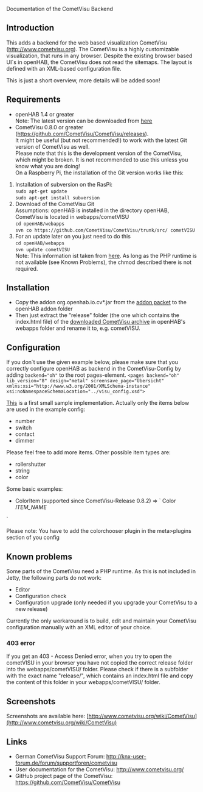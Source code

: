 Documentation of the CometVisu Backend

## Introduction

This adds a backend for the web based visualization CometVisu (http://www.cometvisu.org). The CometVisu is a highly customizable visualization, that runs in any browser. Despite the existing browser based UI´s in openHAB, the CometVisu does not read the sitemaps. The layout is defined with an XML-based configuration file.

This is just a short overview, more details will be added soon!

## Requirements

* openHAB 1.4 or greater<br>
Note: The latest version can be downloaded from [here](https://github.com/openhab/openhab/releases)
* CometVisu 0.8.0 or greater (https://github.com/CometVisu/CometVisu/releases).<br>
It might be useful (but not recommended!) to work with the latest Git version of CometVisu as well.<br>
Please note that this is the development version of the CometVisu, which might be broken. It is not recommended to use this unless you know what you are doing!<br>
On a Raspberry Pi, the installation of the Git version works like this:<br>
 1. Installation of subversion on the RasPi:<br>
`sudo apt-get update` <br>
`sudo apt-get install subversion`<br>
 2. Download of the CometVisu Git<br>
Assumptions: openHAB is installed in the directory openHAB, CometVisu is located in webapps/cometVISU<br>
`cd openHAB/webapps`<br>
`svn co https://github.com/CometVisu/CometVisu/trunk/src/ cometVISU`<br>
 3. For an update later on you just need to do this<br>
`cd openHAB/webapps`<br> 
`svn update cometVISU`<br>
Note: This information ist taken from [here](http://www.cometvisu.de/wiki/index.php?title=CometVisu/HowTo_install_the_development_version_on_the_WireGate). As long as the PHP runtime is not available (see Known Problems), the chmod described there is not required.

## Installation

* Copy the addon org.openhab.io.cv*.jar from the [addon packet](http://www.openhab.org/downloads.html) to the openHAB addon folder
* Then just extract the "release" folder (the one which contains the index.html file) of the [downloaded CometVisu archive](https://github.com/CometVisu/CometVisu/releases) in openHAB's webapps folder and rename it to, e.g. cometVISU.

## Configuration
If you don´t use the given example below, please make sure that you correctly configure openHAB as backend in the CometVisu-Config by adding `backend="oh"` to the root pages-element.
`<pages backend="oh" lib_version="8" design="metal" screensave_page="Übersicht" xmlns:xsi="http://www.w3.org/2001/XMLSchema-instance" xsi:noNamespaceSchemaLocation="../visu_config.xsd">
`

[This](https://www.dropbox.com/s/5ip5fv5h5d4st9v/cometVISU_openHAB.zip) is a first small sample implementation. Actually only the items below are used in the example config:
* number
* switch
* contact
* dimmer

Please feel free to add more items. Other possible item types are:
* rollershutter
* string
* color

Some basic examples:
* ColorItem (supported since CometVisu-Release 0.8.2) => 
`<colorchooser>
  <label>Color</label>
  <address transform="OH:color" variant="rgb">ITEM_NAME</address>
</colorchooser>`

Please note: You have to add the colorchooser plugin in the meta>plugins section of you config

## Known problems

Some parts of the CometVisu need a PHP runtime. As this is not included in Jetty, the following parts do not work:
* Editor
* Configuration check
* Configuration upgrade (only needed if you upgrade your CometVisu to a new release)

Currently the only workaround is to build, edit and maintain your CometVisu configuration manually with an XML editor of your choice.

### 403 error 
If you get an 403 - Access Denied error, when you try to open the cometVISU in your browser you have not copied the correct release folder into the webapps/cometVISU/ folder. Please check if there is a subfolder with the exact name "release/", which contains an index.html file and copy the content of this folder in your webapps/cometVISU/ folder.

## Screenshots

Screenshots are available here: [http://www.cometvisu.org/wiki/CometVisu](http://www.cometvisu.org/wiki/CometVisu)

## Links

* German CometVisu Support Forum: http://knx-user-forum.de/forum/supportforen/cometvisu
* User documentation for the CometVisu: http://www.cometvisu.org/
* GitHub project page of the CometVisu: https://github.com/CometVisu/CometVisu